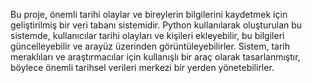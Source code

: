 Bu proje, önemli tarihi olaylar ve bireylerin bilgilerini kaydetmek için geliştirilmiş bir veri tabanı sistemidir. Python kullanılarak oluşturulan bu sistemde, kullanıcılar tarihi olayları ve kişileri ekleyebilir, bu bilgileri güncelleyebilir ve arayüz üzerinden görüntüleyebilirler. Sistem, tarih meraklıları ve araştırmacılar için kullanışlı bir araç olarak tasarlanmıştır, böylece önemli tarihsel verileri merkezi bir yerden yönetebilirler.
